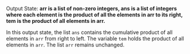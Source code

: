 Output State: **arr is a list of non-zero integers, ans is a list of integers where each element is the product of all the elements in arr to its right, tem is the product of all elements in arr.**

In this output state, the list `ans` contains the cumulative product of all elements in `arr` from right to left. The variable `tem` holds the product of all elements in `arr`. The list `arr` remains unchanged.